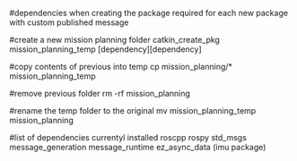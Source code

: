 #dependencies when creating the package
	required for each new package with custom
	published message


#create a new mission planning folder
catkin_create_pkg mission_planning_temp [dependency][dependency]

#copy contents of previous into temp
cp mission_planning/* mission_planning_temp

#remove previous folder
rm -rf mission_planning

#rename the temp folder to the original
mv mission_planning_temp mission_planning


#list of dependencies currentyl installed
roscpp
rospy
std_msgs
message_generation
message_runtime
ez_async_data (imu package)